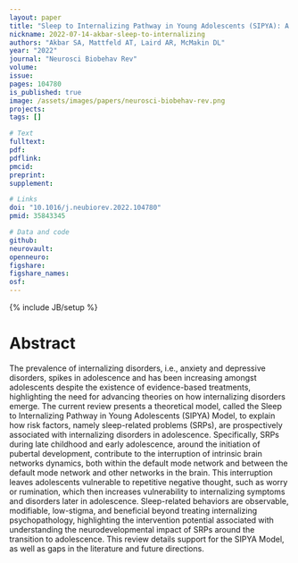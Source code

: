 ```yaml
---
layout: paper
title: "Sleep to Internalizing Pathway in Young Adolescents (SIPYA): A proposed model"
nickname: 2022-07-14-akbar-sleep-to-internalizing
authors: "Akbar SA, Mattfeld AT, Laird AR, McMakin DL"
year: "2022"
journal: "Neurosci Biobehav Rev"
volume: 
issue: 
pages: 104780
is_published: true
image: /assets/images/papers/neurosci-biobehav-rev.png
projects:
tags: []

# Text
fulltext:
pdf:
pdflink:
pmcid: 
preprint:
supplement:

# Links
doi: "10.1016/j.neubiorev.2022.104780"
pmid: 35843345

# Data and code
github:
neurovault:
openneuro:
figshare:
figshare_names:
osf:
---
```

{% include JB/setup %}

# Abstract

The prevalence of internalizing disorders, i.e., anxiety and depressive disorders, spikes in adolescence and has been increasing amongst adolescents despite the existence of evidence-based treatments, highlighting the need for advancing theories on how internalizing disorders emerge. The current review presents a theoretical model, called the Sleep to Internalizing Pathway in Young Adolescents (SIPYA) Model, to explain how risk factors, namely sleep-related problems (SRPs), are prospectively associated with internalizing disorders in adolescence. Specifically, SRPs during late childhood and early adolescence, around the initiation of pubertal development, contribute to the interruption of intrinsic brain networks dynamics, both within the default mode network and between the default mode network and other networks in the brain. This interruption leaves adolescents vulnerable to repetitive negative thought, such as worry or rumination, which then increases vulnerability to internalizing symptoms and disorders later in adolescence. Sleep-related behaviors are observable, modifiable, low-stigma, and beneficial beyond treating internalizing psychopathology, highlighting the intervention potential associated with understanding the neurodevelopmental impact of SRPs around the transition to adolescence. This review details support for the SIPYA Model, as well as gaps in the literature and future directions.
